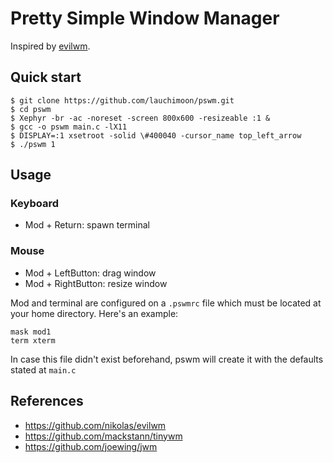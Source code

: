 # Pretty Simple Window Manager

Inspired by [evilwm](https://www.6809.org.uk/evilwm/).

## Quick start
```
$ git clone https://github.com/lauchimoon/pswm.git
$ cd pswm
$ Xephyr -br -ac -noreset -screen 800x600 -resizeable :1 &
$ gcc -o pswm main.c -lX11
$ DISPLAY=:1 xsetroot -solid \#400040 -cursor_name top_left_arrow
$ ./pswm 1
```

## Usage

### Keyboard
- Mod + Return: spawn terminal

### Mouse
- Mod + LeftButton: drag window
- Mod + RightButton: resize window

Mod and terminal are configured on a `.pswmrc` file which must be located at your home directory. Here's an example:
```
mask mod1
term xterm
```
In case this file didn't exist beforehand, pswm will create it with the defaults stated at `main.c`

## References
- https://github.com/nikolas/evilwm
- https://github.com/mackstann/tinywm
- https://github.com/joewing/jwm
